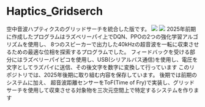 # Haptics_Gridserch
空中音波ハプティクスのグリッドサーチを統合した版です。
<img src="https://img.shields.io/badge/-{言語、フレームワーク名など}-{シールドのカラーコード}.svg?logo=next.js&style={バッチのスタイル}&logoColor={ロゴのカラーコード}">
<img src="https://img.shields.io/badge/-Python-3776AB.svg?logo=python&style=plastic">
2025年前期に作成したプログラムはラズベリーパイ上でDQN、PPOの2つの強化学習アルゴリズムを使用し、
8つのスピーカーで出力した40kHzの超音波を一転に収束させるための最適な位相を探索するプログラムでした。
フィードバックを受ける部分にはラズベリーパイピコを使用し、USB(シリアルバス通信)を使用し、電圧を文字としてラズパイに送信、その後文字を数字に変換して行っています
このリポジトリでは、2025年後期に取り組む内容を保存しています。
後期では前期のシステムに加え、
超音波距離センサーをToF(Time of Fry)で実装し、グリッドサーチを使用して収束させる対象物を三次元空間上で特定するシステムを作ります
